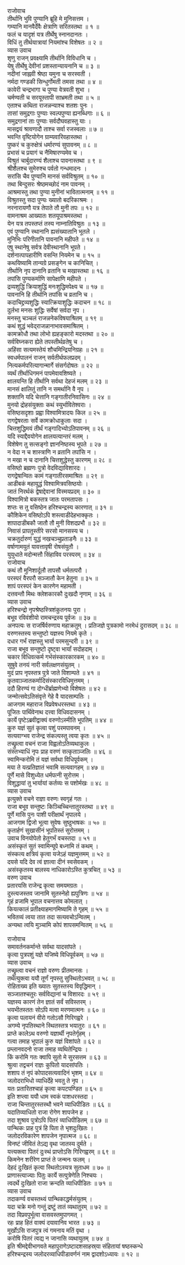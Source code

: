 राजोवाच  
तीर्थानि भुवि पुण्यानि ब्रूहि मे मुनिसत्तम ।  
गम्यानि मानवैर्देवैः क्षेत्राणि सरितस्तथा ॥ १ ॥  
फलं च यादृशं यत्र तीर्थेषु स्नानदानतः ।  
विधिं तु तीर्थयात्रायां नियमांश्च विशेषतः ॥ २ ॥  
व्यास उवाच  
शृणु राजन् प्रवक्ष्यामि तीर्थानि विविधानि च ।  
येषु तीर्थेषु देवीनां प्रशस्तान्यायनानि च ॥ ३ ॥  
नदीनां जाह्नवी श्रेष्ठा यमुना च सरस्वती ।  
नर्मदा गण्डकी सिन्धुर्गोमती तमसा तथा ॥ ४ ॥  
कावेरी चन्द्रभागा च पुण्या वेत्रवती शुभा ।  
चर्मण्वती च सरयूस्तापी साभ्रमती तथा ॥ ५ ॥  
एताश्च कथिता राजन्नन्याश्च शतशः पुनः ।  
तासां समुद्रगाः पुण्याः स्वल्पपुण्या ह्यनब्धिगाः ॥ ६ ॥  
समुद्रगानां ताः पुण्याः सर्वदौघवहास्तु याः ।  
मासद्वयं श्रावणादौ ताश्च सर्वा रजस्वलाः ॥ ७ ॥  
भवन्ति वृष्टियोगेन ग्राम्यवारिवहास्तथा ।  
पुष्करं च कुरुक्षेत्रं धर्मारण्यं सुपावनम् ॥ ८ ॥  
प्रभासं च प्रयागं च नैमिषारण्यमेव च ।  
विश्रुतं चार्बुदारण्यं शैलाश्च पावनास्तथा ॥ ९ ॥  
श्रीशैलश्च सुमेरुश्च पर्वतो गन्धमादनः ।  
सरांसि चैव पुण्यानि मानसं सर्वविश्रुतम् ॥ १० ॥  
तथा बिन्दुसरः श्रेष्ठमच्छोदं नाम पावनम् ।  
आश्रमास्तु तथा पुण्या मुनीनां भावितात्मनाम् ॥ ११ ॥  
विश्रुतस्तु सदा पुण्यः ख्यातो बदरिकाश्रमः ।  
नरनारायणौ यत्र तेपाते तौ मुनी तपः ॥ १२ ॥  
वामनाश्रम आख्यातः शतयूपाश्रमस्तथा ।  
येन यत्र तपस्तप्तं तस्य नाम्नातिविश्रुतः ॥ १३ ॥  
एवं पुण्यानि स्थानानि ह्यसंख्यातानि भूतले ।  
मुनिभिः परिगीतानि पावनानि महीपते ॥ १४ ॥  
एषु स्थानेषु सर्वत्र देवीस्थानानि भूपते ।  
दर्शनात्पापहारीणि वसन्ति नियमेन च ॥ १५ ॥  
कथयिष्यामि तान्यग्रे प्रसङ्गेन च कानिचित् ।  
तीर्थानि नृप दानानि व्रतानि च मखास्तथा ॥ १६ ॥  
तपांसि पुण्यकर्माणि सापेक्षाणि महीपते ।  
द्रव्यशुद्धिं क्रियाशुद्धिं मनःशुद्धिमपेक्ष्य च ॥ १७ ॥  
पावनानि हि तीर्थानि तपांसि च व्रतानि च ।  
कदाचिद्द्रव्यशुद्धिः स्यात्क्रियाशुद्धिः कदाचन ॥ १८ ॥  
दुर्लभा मनसः शुद्धिः सर्वेषां सर्वदा नृप ।  
मनस्तु चञ्चलं राजन्ननेकविषयाश्रितम् ॥ १९ ॥  
कथं शुद्धं भवेद्‌राजन्नानाभावसमाश्रितम् ।  
कामक्रोधौ तथा लोभो ह्यहङ्कारो मदस्तथा ॥ २० ॥  
सर्वविघ्नकरा ह्येते तपस्तीर्थव्रतेषु च ।  
अहिंसा सत्यमस्तेयं शौचमिन्द्रियनिग्रहः ॥ २१ ॥  
स्वधर्मपालनं राजन् सर्वतीर्थफलप्रदम् ।  
नित्यकर्मपरित्यागान्मार्गे संसर्गदोषतः ॥ २२ ॥  
व्यर्थं तीर्थाधिगमनं पापमेवावशिष्यते ।  
क्षालयन्ति हि तीर्थानि सर्वथा देहजं मलम् ॥ २३ ॥  
मानसं क्षालितुं तानि न समर्थानि वै नृप ।  
शक्तानि यदि चेत्तानि गङ्गातीरनिवासिनः ॥ २४ ॥  
मुनयो द्रोहसंयुक्ताः कथं स्युर्भावितेश्वराः ।  
वसिष्ठसदृशाः प्रह्वा विश्वामित्रादयः किल ॥ २५ ॥  
रागद्वेषरताः सर्वे कामक्रोधाकुलाः सदा ।  
चित्तशुद्धिमयं तीर्थं गङ्गादिभ्योऽतिपावनम् ॥ २६ ॥  
यदि स्याद्दैवयोगेन क्षालयत्यान्तरं मलम् ।  
विशेषेण तु सत्सङ्गो ज्ञाननिष्ठस्य भूपते ॥ २७ ॥  
न वेदा न च शास्त्राणि न व्रतानि तपांसि न ।  
न मखा न च दानानि चित्तशुद्धेस्तु कारणम् ॥ २८ ॥  
वसिष्ठो ब्रह्मणः पुत्रो वेदविद्याविशारदः ।  
रागद्वेषान्वितः कामं गङ्गातीरसमाश्रितः ॥ २९ ॥  
आडीबकं महायुद्धं विश्वामित्रवसिष्ठयोः ।  
जातं निरर्थकं द्वेषाद्देवानां विस्मयप्रदम् ॥ ३० ॥  
विश्वामित्रो बकस्तत्र जातः परमतापसः ।  
शप्तः स तु वसिष्ठेन हरिश्चन्द्रस्य कारणात् ॥ ३१ ॥  
कौशिकेन वसिष्ठोऽपि शस्त्वाडीदेहभाक्कृतः ।  
शापादाडीबकौ जातौ तौ मुनी विशदप्रभौ ॥ ३२ ॥  
निवासं प्रापतुस्तीरे सरसो मानसस्य च ।  
चक्रतुर्दारुणं युद्धं नखचञ्चुप्रताडनैः ॥ ३३ ॥  
वर्षाणामयुतं यावत्तावृषी रोषसंयुतौ ।  
युयुधाते मदोन्मत्तौ सिंहाविव परस्परम् ॥ ३४ ॥  
राजोवाच  
कथं तौ मुनिशार्दूलौ तापसौ धर्मतत्परौ ।  
परस्परं वैरपरौ सञ्जातौ केन हेतुना ॥ ३५ ॥  
शापं परस्परं केन कारणेन महामती ।  
दत्तवन्तौ मिथः क्लेशकारकौ दुःखदौ नृणाम् ॥ ३६ ॥  
व्यास उवाच  
हरिश्चन्द्रो नृपश्रेष्ठस्त्रिशंकुतनयः पुरा ।  
बभूव रविवंशीयो रामचन्द्रस्य पूर्वजः ॥ ३७ ॥  
अनपत्यः स राजर्षिर्वरुणाय महाक्रतुम् ।
प्रतिजज्ञे पुत्रकामो नरमेधं दुरासदम् ॥ ३८ ॥  
वरुणस्तस्य सन्तुष्टो यज्ञस्य नियमे कृते ।  
दधार गर्भं राज्ञस्तु भार्या परमसुन्दरी ॥ ३९ ॥  
राजा बभूव सन्तुष्टो दृष्ट्वा भार्यां सदोहदाम् ।  
चकार विधिवत्कर्म गर्भसंस्कारकारकम् ॥ ४० ॥  
सुषुवे तनयं नारी सर्वलक्षणसंयुतम् ।  
मुदं प्राप नृपस्तत्र पुत्रे जाते विशाम्पते ॥ ४१ ॥  
कृतवाञ्जातकर्मादिसंस्कारविधिमुत्तमम् ।  
ददौ हिरण्यं गा दोग्धीर्ब्राह्मणेभ्यो विशेषतः ॥ ४२ ॥  
जन्मोत्सवेऽतिसंवृत्ते गेहे वै यादसाम्पतिः ।  
आजगाम महाराज विप्रवेषधरस्तथा ॥ ४३ ॥  
पूजितः पार्थिवेनाथ दत्त्वा विधिवदासनम् ।  
कार्ये पृष्टेऽब्रवीद्वाक्यं वरुणोऽस्मीति भूपतिम् ॥ ४४ ॥  
कुरु यज्ञं सुतं कृत्वा पशुं परमपावनम् ।  
सत्यवाग्भव राजेन्द्र संकल्पस्तु त्वया कृतः ॥ ४५ ॥  
तच्छ्रुत्वा वचनं राजा विह्वलोऽतिव्यथाकुलः ।  
संस्तभ्याधिं नृपः प्राह वरुणं सत्कृताञ्जलिः ॥ ४६ ॥  
स्वामिन्करोमि तं यज्ञं सर्वथा विधिपूर्वकम् ।  
मया ते यत्प्रतिज्ञातं भवामि सत्यवागहम् ॥ ४७ ॥  
पूर्णे मासे विशुध्येत धर्मपत्नी सुरोत्तम ।  
विशुद्धायां तु भार्यायां कर्तव्यः स पशोर्मखः ॥ ४८ ॥  
व्यास उवाच  
इत्युक्ते वचने राज्ञा वरुणः स्वगृहं गतः ।  
राजा बभूव सन्तुष्टः किञ्चिच्चिन्तातुरस्तथा ॥ ४९ ॥  
पूर्णे मासि पुनः पाशी परीक्षार्थं नृपालये ।  
आजगाम द्विजो भूत्वा सुवेषः सुष्ठुभाषकः ॥ ५० ॥  
कृतार्हणं सुखासीनं भूपतिस्तं सुरोत्तमम् ।  
उवाच विनयोपेतो हेतुगर्भं वचस्तदा ॥ ५१ ॥  
असंस्कृतं सुतं स्वामिन्यूपे बध्नामि तं कथम् ।  
संस्कत्य क्षत्रियं कृत्वा यजेऽहं यज्ञमुत्तमम् ॥ ५२ ॥  
दयसे यदि देव त्वं ज्ञात्वा दीनं स्वसेवकम् ।  
असंस्कृतस्य बालस्य नाधिकारोऽस्ति कुत्रचित् ॥ ५३ ॥  
वरुण उवाच  
प्रतारयसि राजेन्द्र कृत्वा समयमग्रतः ।  
दुस्त्यजस्तव जानामि सुतस्नेहो ह्यपुत्रिणः ॥ ५४ ॥  
गृहं व्रजामि भूपाल वचनात्तव कोमलात् ।  
कियत्कालं प्रतीक्ष्याहमागमिष्यामि ते गृहम् ॥ ५५ ॥  
भवितव्यं त्वया तात तदा सत्यवचोऽन्वितम् ।  
अन्यथा त्वयि मुञ्चामि कोपं शापसमन्वितम् ॥ ५६ ॥  
  
राजोवाच  
समावर्तनकर्मान्ते सर्वथा यादसांपते ।  
कृत्वा पुत्रपशुं यज्ञे यजिष्ये विधिपूर्वकम् ॥ ५७ ॥  
व्यास उवाच  
तच्छ्रुत्वा वचनं राज्ञो वरुणः प्रीतमानसः ।  
तथेत्युक्त्वा ययौ तूर्णं नृपस्तु सुस्थितोऽभवत् ॥ ५८ ॥  
रोहिताख्य इति ख्यातः सुतस्तस्य विवृद्धिमान् ।  
सञ्जातश्चतुरः सर्वविद्यानां च विशारदः ॥ ५९ ॥  
यज्ञस्य कारणं तेन ज्ञातं सर्वं सविस्तरम् ।  
भयभीतस्ततः सोऽपि मत्वा मरणमात्मनः ॥ ६० ॥  
कृत्वा पलायनं वीरो गतोऽसौ गिरिगह्वरे ।  
अगम्ये नृपतिस्थाने स्थितस्तत्र भयातुरः ॥ ६१ ॥  
प्राप्ते कालेऽथ वरुणो यज्ञार्थी नृपतेर्गृहम् ।  
गत्वा तमाह भूपालं कुरु यज्ञं विशांपते ॥ ६२ ॥  
प्रम्लानवदनो राजा तमाह व्यथितेन्द्रियः ।  
किं करोमि गतः क्वापि सुतो मे सुरसत्तम ॥ ६३ ॥  
श्रुत्वा तद्वचनं राज्ञः कुपितो यादसांपतिः ।  
शशाप तं नृपं कोपादसत्यवादिनं भृशम् ॥ ६४ ॥  
जलोदराभिधो व्याधिर्देहे भवतु ते नृप ।  
यतः प्रतारितश्चाहं कृत्वा कपटपण्डित ॥ ६५ ॥  
इति शप्त्वा ययौ धाम स्वकं पाशधरस्तदा ।  
राजा चिन्तातुरस्तस्थौ भवने व्याधिपीडितः ॥ ६६ ॥  
यदातिव्याधितो राजा रोगेण शापजेन ह ।  
तदा शुश्राव पुत्रोऽपि पितरं व्याधिपीडितम् ॥ ६७ ॥  
पान्थिकः प्राह पुत्रं हि पिता ते भृशदुःखितः ।  
जलोदरविकारेण शापजेन नृपात्मज ॥ ६८ ॥  
विनष्टं जीवितं तेऽद्य वृथा जातस्य दुर्मते ।  
यत्त्यक्त्वा पितरं दुःस्थं प्राप्तोऽसि गिरिगह्वरम् ॥ ६९ ॥  
किमनेन शरीरेण प्राप्तं ते जन्मनः फलम् ।  
देहदं दुःखितं कृत्वा स्थितोऽस्यत्र सुताधम ॥ ७० ॥  
प्राणास्त्याज्याः पितुः कार्ये सत्पुत्रेणेति निश्चयः ।  
त्वदर्थे दुःखितो राजा क्रन्दति व्याधिपीडितः ॥ ७१ ॥  
व्यास उवाच  
तदाकर्ण्य वचस्तथ्यं पान्थिकाद्धर्मसंयुतम् ।  
यदा चक्रे मनो गन्तुं द्रष्टुं तातं व्यथातुरम् ॥ ७२ ॥  
तदा विप्रवपुर्भूत्वा वासवस्तमुपागमत् ।  
रहः प्राह हितं वाक्यं दयावानिव भारत ॥ ७३ ॥  
मूर्खोऽसि राजपुत्र त्वं गमनाय मतिं वृथा ।  
करोषि पितरं त्वद्य न जानासि व्यथायुतम् ॥ ७४ ॥  
इति श्रीमद्देवीभागवते महापुराणेऽष्टादशसाहस्र्या संहितायां षष्ठस्कन्धे  
हरिश्चन्द्रस्य जलोदरव्याधिपीडावर्णनं नाम द्वादशोऽध्यायः ॥ १२ ॥
